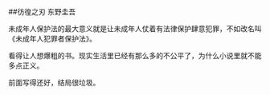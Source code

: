 ##彷徨之刃 东野圭吾


未成年人保护法的最大意义就是让未成年人仗着有法律保护肆意犯罪，不如改名叫《未成年人犯罪者保护法》。

看得让人想爆粗的书。现实生活里已经有那么多的不公平了，为什么小说里就不能多点正义。

前面写得还好，结局很垃圾。
